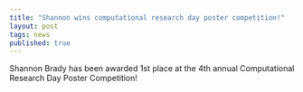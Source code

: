 ```yaml
---
title: "Shannon wins computational research day poster competition!"
layout: post
tags: news
published: true
---
```


Shannon Brady has been awarded 1st place at the 4th annual Computational Research Day Poster Competition!